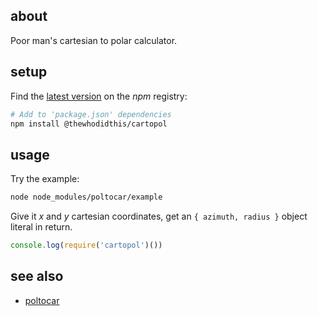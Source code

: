 ## about

Poor man's cartesian to polar calculator.

## setup

Find the [latest version](https://npm.im/cartopol) on the _npm_ registry:

```sh
# Add to 'package.json' dependencies
npm install @thewhodidthis/cartopol
```

## usage

Try the example:

```sh
node node_modules/poltocar/example
```

Give it _x_ and _y_ cartesian coordinates, get an `{ azimuth, radius }` object literal in return.

```js
console.log(require('cartopol')())
```

## see also

- [poltocar](https://github.com/thewhodidthis/poltocar)
